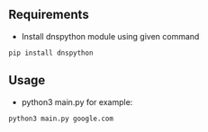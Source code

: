 ## Requirements
- Install dnspython module using given command
```
pip install dnspython
```
## Usage
- python3 main.py <domainname>
for example: 
```
python3 main.py google.com
```
